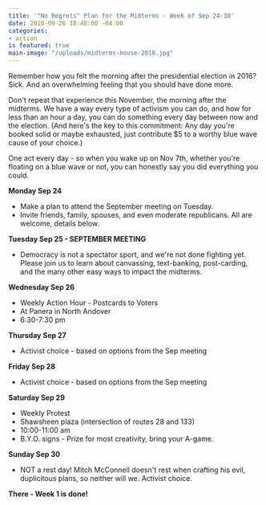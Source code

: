 ```yaml
---
title: '"No Regrets" Plan for the Midterms - Week of Sep 24-30'
date: 2018-09-26 18:48:00 -04:00
categories:
- action
is featured: true
main-image: "/uploads/midterms-house-2018.jpg"
---
```


Remember how you felt the morning after the presidential election in 2016? Sick. And an overwhelming feeling that you should have done more. 

Don't repeat that experience this November, the morning after the midterms. We have a way every type of activism you can do, and how for less than an hour a day, you can do something every day between now and the election. (And here's the key to this commitment: Any day you're booked solid or maybe exhausted, just contribute $5 to a worthy blue wave cause of your choice.)

One act every day - so when you wake up on Nov 7th, whether you're floating on a blue wave or not, you can honestly say you did everything you could. 

**Monday Sep 24**
* Make a plan to attend the September meeting on Tuesday. 
* Invite friends, family, spouses, and even moderate republicans. All are welcome, details below.

**Tuesday Sep 25 - SEPTEMBER MEETING**
* Democracy is not a spectator sport, and we're not done fighting yet. Please join us to learn about canvassing, text-banking, post-carding, and the many other easy ways to impact the midterms.

**Wednesday Sep 26**
* Weekly Action Hour - Postcards to Voters
* At Panera in North Andover
* 6:30-7:30 pm

**Thursday Sep 27**
* Activist choice - based on options from the Sep meeting

**Friday Sep 28**
* Activist choice - based on options from the Sep meeting

**Saturday Sep 29**
* Weekly Protest
* Shawsheen plaza (intersection of routes 28 and 133)
* 10:00-11:00 am
* B.Y.O. signs - Prize for most creativity, bring your A-game.
 
**Sunday Sep 30**
* NOT a rest day! Mitch McConnell doesn't rest when crafting his evil, duplicitous plans, so neither will we. Activist choice.

**There - Week 1 is done!**